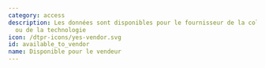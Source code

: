 ```yaml
---
category: access
description: Les données sont disponibles pour le fournisseur de la collecte de données
  ou de la technologie
icon: /dtpr-icons/yes-vendor.svg
id: available_to_vendor
name: Disponible pour le vendeur
---
```

